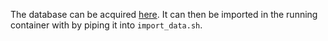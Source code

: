 The database can be acquired [here](https://www.statistik.tu-dortmund.de/~richter/reduced.sql.gz).
It can then be imported in the running container with by piping it into `import_data.sh`.
